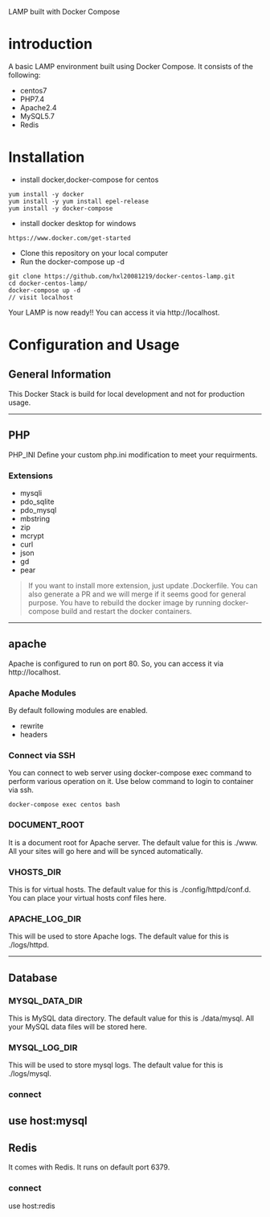 LAMP built with Docker Compose
# introduction
A basic LAMP environment built using Docker Compose. It consists of the following:

- centos7
- PHP7.4
- Apache2.4
- MySQL5.7
- Redis

# Installation
- install docker,docker-compose for centos
```
yum install -y docker
yum install -y yum install epel-release
yum install -y docker-compose
```
- install docker desktop for windows
```
https://www.docker.com/get-started
```
- Clone this repository on your local computer
- Run the docker-compose up -d
```
git clone https://github.com/hxl20081219/docker-centos-lamp.git
cd docker-centos-lamp/
docker-compose up -d
// visit localhost
```
Your LAMP is now ready!! You can access it via http://localhost.

# Configuration and Usage

## General Information
This Docker Stack is build for local development and not for production usage.

---
## PHP
PHP_INI Define your custom php.ini modification to meet your requirments.

### Extensions
- mysqli
- pdo_sqlite
- pdo_mysql
- mbstring
- zip
- mcrypt
- curl
- json
- gd
- pear

> If you want to install more extension, just update .Dockerfile. You can also generate a PR and we will merge if it seems good for general purpose. You have to rebuild the docker image by running docker-compose build and restart the docker containers.

---

## apache
Apache is configured to run on port 80. So, you can access it via http://localhost.

### Apache Modules
By default following modules are enabled.
- rewrite
- headers

### Connect via SSH
You can connect to web server using docker-compose exec command to perform various operation on it. Use below command to login to container via ssh.
```
docker-compose exec centos bash
```
### DOCUMENT_ROOT
It is a document root for Apache server. The default value for this is ./www. All your sites will go here and will be synced automatically.

### VHOSTS_DIR
This is for virtual hosts. The default value for this is ./config/httpd/conf.d. You can place your virtual hosts conf files here.

### APACHE_LOG_DIR
This will be used to store Apache logs. The default value for this is ./logs/httpd.

---
## Database

### MYSQL_DATA_DIR
This is MySQL data directory. The default value for this is ./data/mysql. All your MySQL data files will be stored here.

### MYSQL_LOG_DIR
This will be used to store mysql logs. The default value for this is ./logs/mysql.

### connect
use host:mysql
---

## Redis
It comes with Redis. It runs on default port 6379.

### connect
use host:redis
